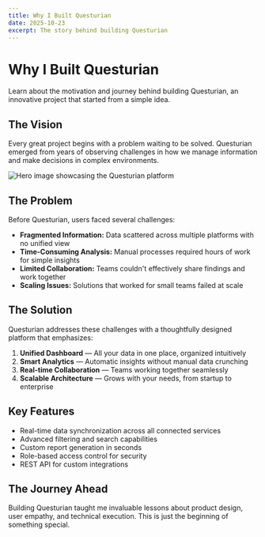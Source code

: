 ```yaml
---
title: Why I Built Questurian
date: 2025-10-23
excerpt: The story behind building Questurian
---
```


# Why I Built Questurian

Learn about the motivation and journey behind building Questurian, an innovative project that started from a simple idea.

## The Vision

Every great project begins with a problem waiting to be solved. Questurian emerged from years of observing challenges in how we manage information and make decisions in complex environments.

![Hero image showcasing the Questurian platform](https://res.cloudinary.com/dz18m79a1/image/upload/w_800,q_auto,f_auto/c_crop,w_1200,h_900/v1761671672/a4f20f71-170b-4baa-b601-d54129c7c9d3_dt7lo4.png)

## The Problem

Before Questurian, users faced several challenges:

- **Fragmented Information:** Data scattered across multiple platforms with no unified view
- **Time-Consuming Analysis:** Manual processes required hours of work for simple insights
- **Limited Collaboration:** Teams couldn't effectively share findings and work together
- **Scaling Issues:** Solutions that worked for small teams failed at scale

## The Solution

Questurian addresses these challenges with a thoughtfully designed platform that emphasizes:

1. **Unified Dashboard** — All your data in one place, organized intuitively
2. **Smart Analytics** — Automatic insights without manual data crunching
3. **Real-time Collaboration** — Teams working together seamlessly
4. **Scalable Architecture** — Grows with your needs, from startup to enterprise

## Key Features

- Real-time data synchronization across all connected services
- Advanced filtering and search capabilities
- Custom report generation in seconds
- Role-based access control for security
- REST API for custom integrations

## The Journey Ahead

Building Questurian taught me invaluable lessons about product design, user empathy, and technical execution. This is just the beginning of something special.
